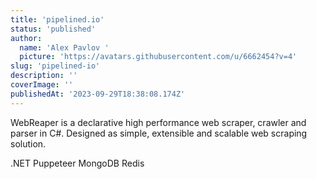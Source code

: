 ```yaml
---
title: 'pipelined.io'
status: 'published'
author:
  name: 'Alex Pavlov '
  picture: 'https://avatars.githubusercontent.com/u/6662454?v=4'
slug: 'pipelined-io'
description: ''
coverImage: ''
publishedAt: '2023-09-29T18:38:08.174Z'
---
```


WebReaper is a declarative high performance web scraper, crawler and parser in C#. Designed as simple, extensible and scalable web scraping solution.

.NET Puppeteer MongoDB Redis

